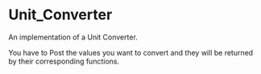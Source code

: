 # Unit_Converter

An implementation of a Unit Converter. 

You have to Post the values you want to convert and they will be returned by their corresponding functions. 